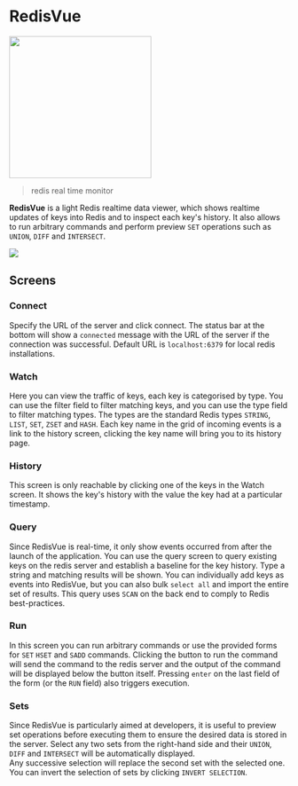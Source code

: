# RedisVue

<img src="https://github.com/techfort/redisvue/blob/master/src/renderer/assets/icon-redis.svg" width="256" />

> redis real time monitor

**RedisVue** is a light Redis realtime data viewer, which shows realtime updates of keys into Redis and to inspect each key's history. It also allows to run arbitrary commands and perform preview `SET` operations such as `UNION`, `DIFF` and `INTERSECT`.

<img src="https://github.com/techfort/redisvue/blob/master/screenshot.png?raw=true" />

## Screens

### Connect

Specify the URL of the server and click connect. The status bar at the bottom will show a `connected` message with the URL of the server if the connection was successful. Default URL is `localhost:6379` for local redis installations.

### Watch

Here you can view the traffic of keys, each key is categorised by type. You can use the filter field to filter matching keys, and you can use the type field to filter matching types. The types are the standard Redis types `STRING`, `LIST`, `SET`, `ZSET` and `HASH`.
Each key name in the grid of incoming events is a link to the history screen, clicking the key name will bring you to its history page.

### History

This screen is only reachable by clicking one of the keys in the Watch screen. It shows the key's history with the value the key had at a particular timestamp.

### Query

Since RedisVue is real-time, it only show events occurred from after the launch of the application. You can use the query screen to query existing keys on the redis server and establish a baseline for the key history. Type a string and matching results will be shown. You can individually add keys as events into RedisVue, but you can also bulk `select all` and import the entire set of results. This query uses `SCAN` on the back end to comply to Redis best-practices.

### Run

In this screen you can run arbitrary commands or use the provided forms for `SET` `HSET` and `SADD` commands. Clicking the button to run the command will send the command to the redis server and the output of the command will be displayed below the button itself. Pressing `enter` on the last field of the form (or the `RUN` field) also triggers execution.

### Sets

Since RedisVue is particularly aimed at developers, it is useful to preview set operations before executing them to ensure the desired data is stored in the server. Select any two sets from the right-hand side and their `UNION`, `DIFF` and `INTERSECT` will be automatically displayed.  
Any successive selection will replace the second set with the selected one. You can invert the selection of sets by clicking `INVERT SELECTION`.
